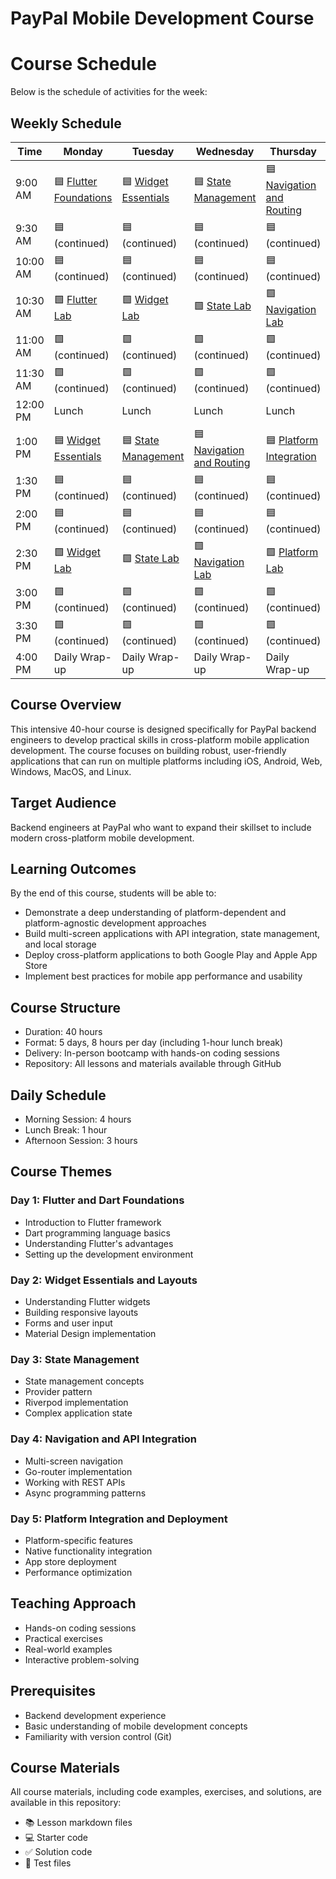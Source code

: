 # PayPal Mobile Development Course

# Course Schedule

Below is the schedule of activities for the week:

## Weekly Schedule

| Time | Monday | Tuesday | Wednesday | Thursday | Friday |
|------|---------|----------|------------|-----------|---------|
| 9:00 AM | 🟦 [Flutter Foundations](./lessons/01-flutter-foundations/README.md) | 🟦 [Widget Essentials](./lessons/02-widget-essentials/README.md) | 🟦 [State Management](./lessons/03-state-management/README.md) | 🟦 [Navigation and Routing](./lessons/04-navigation-routing/README.md) | 🟦 [Platform Integration](./lessons/05-platform-integration/README.md) |
| 9:30 AM | 🟦 (continued) | 🟦 (continued) | 🟦 (continued) | 🟦 (continued) | 🟦 (continued) |
| 10:00 AM | 🟦 (continued) | 🟦 (continued) | 🟦 (continued) | 🟦 (continued) | 🟦 (continued) |
| 10:30 AM | 🟩 [Flutter Lab](./lessons/01-flutter-foundations/lab/README.md) | 🟩 [Widget Lab](./lessons/02-widget-essentials/lab/README.md) | 🟩 [State Lab](./lessons/03-state-management/lab/README.md) | 🟩 [Navigation Lab](./lessons/04-navigation-routing/lab/README.md) | 🟩 [Platform Lab](./lessons/05-platform-integration/lab/README.md) |
| 11:00 AM | 🟩 (continued) | 🟩 (continued) | 🟩 (continued) | 🟩 (continued) | 🟩 (continued) |
| 11:30 AM | 🟩 (continued) | 🟩 (continued) | 🟩 (continued) | 🟩 (continued) | 🟩 (continued) |
| 12:00 PM | Lunch | Lunch | Lunch | Lunch | Lunch |
| 1:00 PM | 🟦 [Widget Essentials](./lessons/02-widget-essentials/README.md) | 🟦 [State Management](./lessons/03-state-management/README.md) | 🟦 [Navigation and Routing](./lessons/04-navigation-routing/README.md) | 🟦 [Platform Integration](./lessons/05-platform-integration/README.md) | 🟦 Course Review |
| 1:30 PM | 🟦 (continued) | 🟦 (continued) | 🟦 (continued) | 🟦 (continued) | 🟦 (continued) |
| 2:00 PM | 🟦 (continued) | 🟦 (continued) | 🟦 (continued) | 🟦 (continued) | 🟦 (continued) |
| 2:30 PM | 🟩 [Widget Lab](./lessons/02-widget-essentials/lab/README.md) | 🟩 [State Lab](./lessons/03-state-management/lab/README.md) | 🟩 [Navigation Lab](./lessons/04-navigation-routing/lab/README.md) | 🟩 [Platform Lab](./lessons/05-platform-integration/lab/README.md) | 🟩 Final Project |
| 3:00 PM | 🟩 (continued) | 🟩 (continued) | 🟩 (continued) | 🟩 (continued) | 🟩 (continued) |
| 3:30 PM | 🟩 (continued) | 🟩 (continued) | 🟩 (continued) | 🟩 (continued) | 🟩 (continued) |
| 4:00 PM | Daily Wrap-up | Daily Wrap-up | Daily Wrap-up | Daily Wrap-up | Course Conclusion |


## Course Overview
This intensive 40-hour course is designed specifically for PayPal backend engineers to develop practical skills in cross-platform mobile application development. The course focuses on building robust, user-friendly applications that can run on multiple platforms including iOS, Android, Web, Windows, MacOS, and Linux.

## Target Audience
Backend engineers at PayPal who want to expand their skillset to include modern cross-platform mobile development.

## Learning Outcomes
By the end of this course, students will be able to:
- Demonstrate a deep understanding of platform-dependent and platform-agnostic development approaches
- Build multi-screen applications with API integration, state management, and local storage
- Deploy cross-platform applications to both Google Play and Apple App Store
- Implement best practices for mobile app performance and usability

## Course Structure
- Duration: 40 hours
- Format: 5 days, 8 hours per day (including 1-hour lunch break)
- Delivery: In-person bootcamp with hands-on coding sessions
- Repository: All lessons and materials available through GitHub

## Daily Schedule
- Morning Session: 4 hours
- Lunch Break: 1 hour
- Afternoon Session: 3 hours

## Course Themes

### Day 1: Flutter and Dart Foundations
- Introduction to Flutter framework
- Dart programming language basics
- Understanding Flutter's advantages
- Setting up the development environment

### Day 2: Widget Essentials and Layouts
- Understanding Flutter widgets
- Building responsive layouts
- Forms and user input
- Material Design implementation

### Day 3: State Management
- State management concepts
- Provider pattern
- Riverpod implementation
- Complex application state

### Day 4: Navigation and API Integration
- Multi-screen navigation
- Go-router implementation
- Working with REST APIs
- Async programming patterns

### Day 5: Platform Integration and Deployment
- Platform-specific features
- Native functionality integration
- App store deployment
- Performance optimization

## Teaching Approach
- Hands-on coding sessions
- Practical exercises
- Real-world examples
- Interactive problem-solving

## Prerequisites
- Backend development experience
- Basic understanding of mobile development concepts
- Familiarity with version control (Git)

## Course Materials
All course materials, including code examples, exercises, and solutions, are available in this repository:
- 📚 Lesson markdown files
- 💻 Starter code
- ✅ Solution code
- 🧪 Test files
